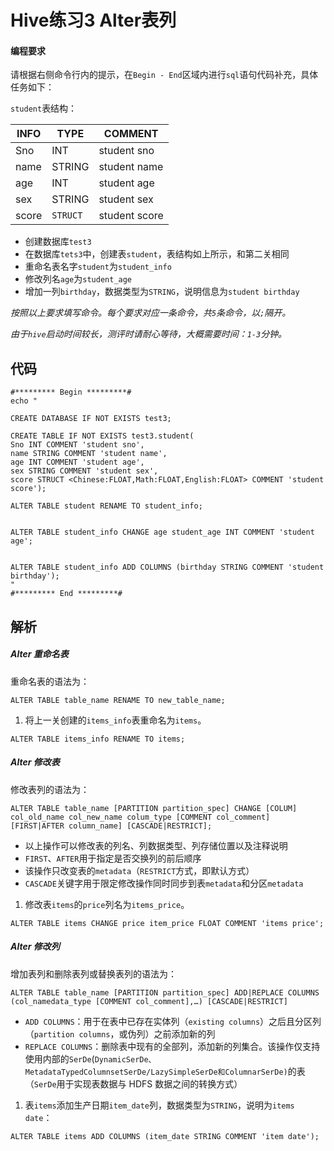 # Hive练习3 Alter表列

#### 编程要求

请根据右侧命令行内的提示，在`Begin - End`区域内进行`sql`语句代码补充，具体任务如下：

`student`表结构：

| INFO  | TYPE      | COMMENT       |
| ----- | --------- | ------------- |
| Sno   | INT       | student sno   |
| name  | STRING    | student name  |
| age   | INT       | student age   |
| sex   | STRING    | student sex   |
| score | `STRUCT ` | student score |

- 创建数据库`test3`
- 在数据库`tets3`中，创建表`student`，表结构如上所示，和第二关相同
- 重命名表名字`student`为`student_info`
- 修改列名`age`为`student_age`
- 增加一列`birthday`，数据类型为`STRING`，说明信息为`student birthday`

*按照以上要求填写命令。每个要求对应一条命令，共`5`条命令，以`;`隔开。*

*由于`hive`启动时间较长，测评时请耐心等待，大概需要时间：`1-3`分钟。*

## 代码

```
#********* Begin *********#
echo "

CREATE DATABASE IF NOT EXISTS test3;
 
CREATE TABLE IF NOT EXISTS test3.student(
Sno INT COMMENT 'student sno',
name STRING COMMENT 'student name',
age INT COMMENT 'student age',
sex STRING COMMENT 'student sex',
score STRUCT <Chinese:FLOAT,Math:FLOAT,English:FLOAT> COMMENT 'student score');
 
ALTER TABLE student RENAME TO student_info;
 

ALTER TABLE student_info CHANGE age student_age INT COMMENT 'student age';
 

ALTER TABLE student_info ADD COLUMNS (birthday STRING COMMENT 'student birthday');
"
#********* End *********#
```



## 解析

##### Alter 重命名表

重命名表的语法为：

```
ALTER TABLE table_name RENAME TO new_table_name;
```

1. 将上一关创建的`items_info`表重命名为`items`。

```
ALTER TABLE items_info RENAME TO items;
```



##### Alter 修改表

修改表列的语法为：

```
ALTER TABLE table_name [PARTITION partition_spec] CHANGE [COLUM] col_old_name col_new_name colum_type [COMMENT col_comment] [FIRST|AFTER column_name] [CASCADE|RESTRICT];
```

- 以上操作可以修改表的列名、列数据类型、列存储位置以及注释说明
- `FIRST`、`AFTER`用于指定是否交换列的前后顺序
- 该操作只改变表的`metadata`（`RESTRICT`方式，即默认方式）
- `CASCADE`关键字用于限定修改操作同时同步到表`metadata`和分区`metadata`

1. 修改表`items`的`price`列名为`items_price`。

```
ALTER TABLE items CHANGE price item_price FLOAT COMMENT 'items price';
```



##### Alter 修改列

增加表列和删除表列或替换表列的语法为：

```
ALTER TABLE table_name [PARTITION partition_spec] ADD|REPLACE COLUMNS (col_namedata_type [COMMENT col_comment],…) [CASCADE|RESTRICT]
```

- `ADD COLUMNS`：用于在表中已存在实体列（`existing columns`）之后且分区列（`partition columns`，或伪列）之前添加新的列
- `REPLACE COLUMNS`：删除表中现有的全部列，添加新的列集合。该操作仅支持使用内部的`SerDe`(`DynamicSerDe、MetadataTypedColumnsetSerDe/LazySimpleSerDe和ColumnarSerDe)`的表（`SerDe`用于实现表数据与 HDFS 数据之间的转换方式）

1. 表`items`添加生产日期`item_date`列，数据类型为`STRING`，说明为`items date`：

```
ALTER TABLE items ADD COLUMNS (item_date STRING COMMENT 'item date');
```
